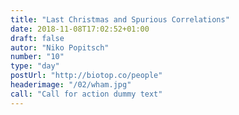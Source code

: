 ```yaml
---
title: "Last Christmas and Spurious Correlations"
date: 2018-11-08T17:02:52+01:00
draft: false
autor: "Niko Popitsch"
number: "10"
type: "day"
postUrl: "http://biotop.co/people"
headerimage: "/02/wham.jpg"
call: "Call for action dummy text"
---
```

